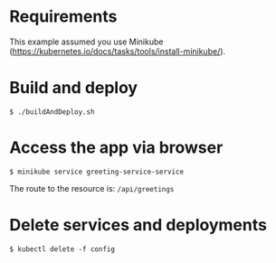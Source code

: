 # Requirements

This example assumed you use Minikube (https://kubernetes.io/docs/tasks/tools/install-minikube/).

# Build and deploy

`$ ./buildAndDeploy.sh`

# Access the app via browser

`$ minikube service greeting-service-service`

The route to the resource is: `/api/greetings`

# Delete services and deployments

`$ kubectl delete -f config`